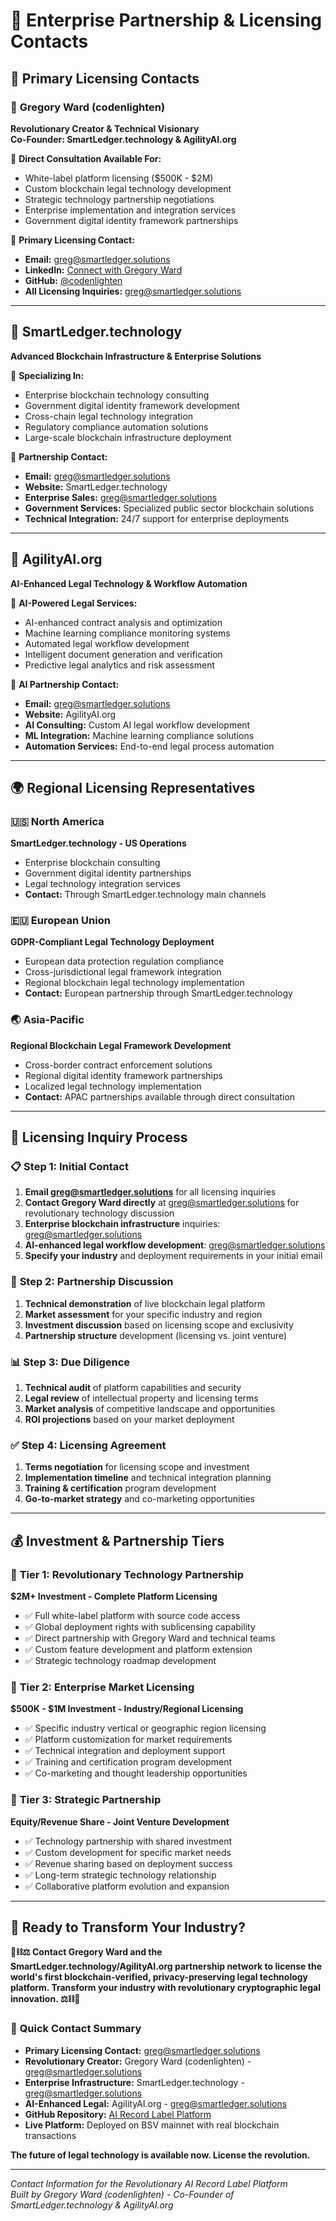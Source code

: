 # 📧 Enterprise Partnership & Licensing Contacts

## 🏢 **Primary Licensing Contacts**

### 🌟 **Gregory Ward (codenlighten)**
**Revolutionary Creator & Technical Visionary**  
**Co-Founder: SmartLedger.technology & AgilityAI.org**

🎯 **Direct Consultation Available For:**
- White-label platform licensing ($500K - $2M)
- Custom blockchain legal technology development
- Strategic technology partnership negotiations
- Enterprise implementation and integration services
- Government digital identity framework partnerships

📧 **Primary Licensing Contact:**
- **Email:** greg@smartledger.solutions
- **LinkedIn:** [Connect with Gregory Ward](https://linkedin.com/in/codenlighten)
- **GitHub:** [@codenlighten](https://github.com/codenlighten)
- **All Licensing Inquiries:** greg@smartledger.solutions

---

## 🏢 **SmartLedger.technology**
**Advanced Blockchain Infrastructure & Enterprise Solutions**

🎯 **Specializing In:**
- Enterprise blockchain technology consulting
- Government digital identity framework development
- Cross-chain legal technology integration
- Regulatory compliance automation solutions
- Large-scale blockchain infrastructure deployment

📧 **Partnership Contact:**
- **Email:** greg@smartledger.solutions
- **Website:** SmartLedger.technology
- **Enterprise Sales:** greg@smartledger.solutions
- **Government Services:** Specialized public sector blockchain solutions
- **Technical Integration:** 24/7 support for enterprise deployments

---

## 🤖 **AgilityAI.org**
**AI-Enhanced Legal Technology & Workflow Automation**

🎯 **AI-Powered Legal Services:**
- AI-enhanced contract analysis and optimization
- Machine learning compliance monitoring systems
- Automated legal workflow development
- Intelligent document generation and verification
- Predictive legal analytics and risk assessment

📧 **AI Partnership Contact:**
- **Email:** greg@smartledger.solutions
- **Website:** AgilityAI.org
- **AI Consulting:** Custom AI legal workflow development
- **ML Integration:** Machine learning compliance solutions
- **Automation Services:** End-to-end legal process automation

---

## 🌍 **Regional Licensing Representatives**

### 🇺🇸 **North America**
**SmartLedger.technology - US Operations**
- Enterprise blockchain consulting
- Government digital identity partnerships
- Legal technology integration services
- **Contact:** Through SmartLedger.technology main channels

### 🇪🇺 **European Union**
**GDPR-Compliant Legal Technology Deployment**
- European data protection regulation compliance
- Cross-jurisdictional legal framework integration
- Regional blockchain legal technology implementation
- **Contact:** European partnership through SmartLedger.technology

### 🌏 **Asia-Pacific**
**Regional Blockchain Legal Framework Development**
- Cross-border contract enforcement solutions
- Regional digital identity framework partnerships
- Localized legal technology implementation
- **Contact:** APAC partnerships available through direct consultation

---

## 🎯 **Licensing Inquiry Process**

### 📋 **Step 1: Initial Contact**
1. **Email greg@smartledger.solutions** for all licensing inquiries
2. **Contact Gregory Ward directly** at greg@smartledger.solutions for revolutionary technology discussion
3. **Enterprise blockchain infrastructure** inquiries: greg@smartledger.solutions
4. **AI-enhanced legal workflow development**: greg@smartledger.solutions
5. **Specify your industry** and deployment requirements in your initial email

### 🤝 **Step 2: Partnership Discussion**
1. **Technical demonstration** of live blockchain legal platform
2. **Market assessment** for your specific industry and region
3. **Investment discussion** based on licensing scope and exclusivity
4. **Partnership structure** development (licensing vs. joint venture)

### 📊 **Step 3: Due Diligence**
1. **Technical audit** of platform capabilities and security
2. **Legal review** of intellectual property and licensing terms
3. **Market analysis** of competitive landscape and opportunities
4. **ROI projections** based on your market deployment

### ✅ **Step 4: Licensing Agreement**
1. **Terms negotiation** for licensing scope and investment
2. **Implementation timeline** and technical integration planning
3. **Training & certification** program development
4. **Go-to-market strategy** and co-marketing opportunities

---

## 💰 **Investment & Partnership Tiers**

### 🌟 **Tier 1: Revolutionary Technology Partnership**
**$2M+ Investment - Complete Platform Licensing**
- ✅ Full white-label platform with source code access
- ✅ Global deployment rights with sublicensing capability
- ✅ Direct partnership with Gregory Ward and technical teams
- ✅ Custom feature development and platform extension
- ✅ Strategic technology roadmap development

### 🏢 **Tier 2: Enterprise Market Licensing**
**$500K - $1M Investment - Industry/Regional Licensing**
- ✅ Specific industry vertical or geographic region licensing
- ✅ Platform customization for market requirements
- ✅ Technical integration and deployment support
- ✅ Training and certification program development
- ✅ Co-marketing and thought leadership opportunities

### 🤝 **Tier 3: Strategic Partnership**
**Equity/Revenue Share - Joint Venture Development**
- ✅ Technology partnership with shared investment
- ✅ Custom development for specific market needs
- ✅ Revenue sharing based on deployment success
- ✅ Long-term strategic technology relationship
- ✅ Collaborative platform evolution and expansion

---

## 🚀 **Ready to Transform Your Industry?**

**🎼⛓️⚖️ Contact Gregory Ward and the SmartLedger.technology/AgilityAI.org partnership network to license the world's first blockchain-verified, privacy-preserving legal technology platform. Transform your industry with revolutionary cryptographic legal innovation. ⚖️⛓️🎼**

### 📧 **Quick Contact Summary**
- **Primary Licensing Contact:** greg@smartledger.solutions
- **Revolutionary Creator:** Gregory Ward (codenlighten) - greg@smartledger.solutions
- **Enterprise Infrastructure:** SmartLedger.technology - greg@smartledger.solutions
- **AI-Enhanced Legal:** AgilityAI.org - greg@smartledger.solutions
- **GitHub Repository:** [AI Record Label Platform](https://github.com/codenlighten/ai_record_label)
- **Live Platform:** Deployed on BSV mainnet with real blockchain transactions

**The future of legal technology is available now. License the revolution.**

---

*Contact Information for the Revolutionary AI Record Label Platform*  
*Built by Gregory Ward (codenlighten) - Co-Founder of SmartLedger.technology & AgilityAI.org*